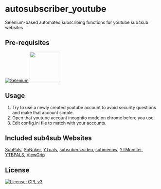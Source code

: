 # autosubscriber_youtube
Selenium-based automated subscribing functions for youtube sub4sub websites

## Pre-requisites
[![Selenium](https://lh3.googleusercontent.com/pw/ACtC-3eLj66WsfcMGU2zDkC8Db2Lu7E4yz1dCuHsgH3xOqgG4mp_JAInpyYvg5IfPMzulOUJuxwMYoEFIY0bnLE2-SpqAxRTyfrGhWIcL7EXSLfx4E5dNu8QGUJk9HbD99kun_jJdqvDBxxfGg7MxdaDFawf=s100-no?authuser=0)](https://pypi.org/project/selenium/) <a href="https://chromedriver.chromium.org/">
<img src="https://lh3.googleusercontent.com/proxy/ZApH-NARJnGywTXj1L69jwoThX3zpSC_pfIFYHtZpkTbRYfCGNVqSmSJokWNyaQarcWzWaqrSosJbCb_5ibiRf6PMwjEaGZYM3c0FbxlsglJd72-VQ7D0xhdVQ" hrefwidth="100" height="100">
</a> 

## Usage
1. Try to use a newly created youtube account to avoid security questions and make that account simple.
1. Open that youtube account incognito mode on chrome before you use.
1. Edit config.ini file to match with your accounts.

## Included sub4sub Websites
[SubPals](https://www.subpals.com/), [SoNuker](https://www.sonuker.com/), [YTpals](https://www.ytpals.com/), [subsribers.video](https://www.subscribers.video/), [submenow](https://www.submenow.com/), [YTMonster](https://www.ytmonster.net/), [YTBPALS](https://ytbpals.com/), [ViewGrip](https://www.viewgrip.net/)

## License
[![License: GPL v3](https://img.shields.io/badge/License-GPLv3-blue.svg)](https://www.gnu.org/licenses/gpl-3.0)
